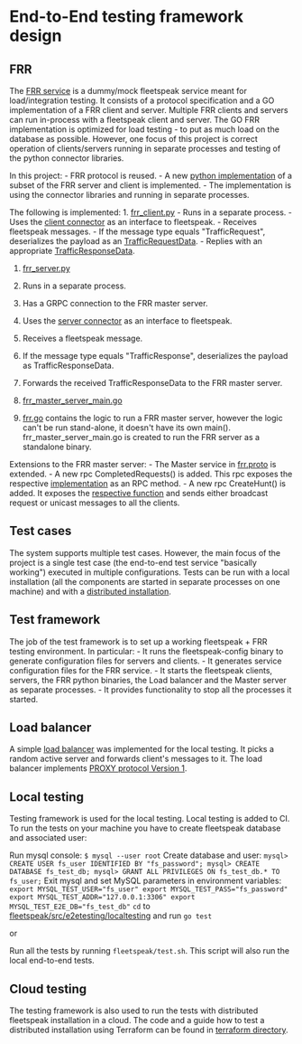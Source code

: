 # End-to-End testing framework design

## FRR

The
[FRR service](https://github.com/google/fleetspeak/blob/master/fleetspeak/src/inttesting/frr/proto/fleetspeak_frr/frr.proto)
is a dummy/mock fleetspeak service meant for load/integration testing. It
consists of a protocol specification and a GO implementation of a FRR client and
server. Multiple FRR clients and servers can run in-process with a fleetspeak
client and server. The GO FRR implementation is optimized for load testing - to
put as much load on the database as possible. However, one focus of this project
is correct operation of clients/servers running in separate processes and
testing of the python connector libraries.

In this project: - FRR protocol is reused. - A new
[python implementation](https://github.com/google/fleetspeak/tree/master/frr_python)
of a subset of the FRR server and client is implemented. - The implementation is
using the connector libraries and running in separate processes.

The following is implemented: 1.
[frr_client.py](https://github.com/google/fleetspeak/blob/master/frr_python/frr_client.py) -
Runs in a separate process. - Uses the
[client connector](https://github.com/google/fleetspeak/tree/master/fleetspeak_python/fleetspeak/client_connector)
as an interface to fleetspeak. - Receives fleetspeak messages. - If the message
type equals "TrafficRequest", deserializes the payload as an
[TrafficRequestData](https://github.com/google/fleetspeak/blob/690991be00993813230a8f6c3aad703b21dfb0c5/fleetspeak/src/inttesting/frr/proto/fleetspeak_frr/frr.proto#L15). -
Replies with an appropriate
[TrafficResponseData](https://github.com/google/fleetspeak/blob/690991be00993813230a8f6c3aad703b21dfb0c5/fleetspeak/src/inttesting/frr/proto/fleetspeak_frr/frr.proto#L36).

1.  [frr_server.py](https://github.com/google/fleetspeak/blob/master/frr_python/frr_server.py)
2.  Runs in a separate process.
3.  Has a GRPC connection to the FRR master server.
4.  Uses the
    [server connector](https://github.com/google/fleetspeak/tree/master/fleetspeak_python/fleetspeak/server_connector)
    as an interface to fleetspeak.
5.  Receives a fleetspeak message.
6.  If the message type equals "TrafficResponse", deserializes the payload as
    TrafficResponseData.
7.  Forwards the received TrafficResponseData to the FRR master server.

8.  [frr_master_server_main.go](https://github.com/google/fleetspeak/blob/master/fleetspeak/src/e2etesting/frr_master_server_main/frr_master_server_main.go)

9.  [frr.go](https://github.com/google/fleetspeak/blob/master/fleetspeak/src/inttesting/frr/frr.go)
    contains the logic to run a FRR master server, however the logic can't be
    run stand-alone, it doesn't have its own main(). frr_master_server_main.go
    is created to run the FRR server as a standalone binary.

Extensions to the FRR master server: - The Master service in
[frr.proto](https://github.com/google/fleetspeak/blob/master/fleetspeak/src/inttesting/frr/proto/fleetspeak_frr/frr.proto)
is extended. - A new rpc CompletedRequests() is added. This rpc exposes the
respective
[implementation](https://github.com/google/fleetspeak/blob/690991be00993813230a8f6c3aad703b21dfb0c5/fleetspeak/src/inttesting/frr/frr.go#L454)
as an RPC method. - A new rpc CreateHunt() is added. It exposes the
[respective function](https://github.com/google/fleetspeak/blob/690991be00993813230a8f6c3aad703b21dfb0c5/fleetspeak/src/inttesting/frr/frr.go#L542)
and sends either broadcast request or unicast messages to all the clients.

## Test cases

The system supports multiple test cases. However, the main focus of the project
is a single test case (the end-to-end test service "basically working") executed
in multiple configurations. Tests can be run with a local installation (all the
components are started in separate processes on one machine) and with a
[distributed installation](https://github.com/google/fleetspeak/tree/master/terraform).

## Test framework

The job of the test framework is to set up a working fleetspeak + FRR testing
environment. In particular: - It runs the fleetspeak-config binary to generate
configuration files for servers and clients. - It generates service
configuration files for the FRR service. - It starts the fleetspeak clients,
servers, the FRR python binaries, the Load balancer and the Master server as
separate processes. - It provides functionality to stop all the processes it
started.

## Load balancer

A simple
[load balancer](https://github.com/google/fleetspeak/blob/master/fleetspeak/src/e2etesting/balancer/balancer.go)
was implemented for the local testing. It picks a random active server and
forwards client's messages to it. The load balancer implements
[PROXY protocol Version 1](https://www.haproxy.org/download/1.8/doc/proxy-protocol.txt).

## Local testing

Testing framework is used for the local testing. Local testing is added to CI.
To run the tests on your machine you have to create fleetspeak database and
associated user:

Run mysql console: `$ mysql --user root` Create database and user: `mysql>
CREATE USER fs_user IDENTIFIED BY "fs_password"; mysql> CREATE DATABASE
fs_test_db; mysql> GRANT ALL PRIVILEGES ON fs_test_db.* TO fs_user;` Exit mysql
and set MySQL parameters in environment variables: `export
MYSQL_TEST_USER="fs_user" export MYSQL_TEST_PASS="fs_password" export
MYSQL_TEST_ADDR="127.0.0.1:3306" export MYSQL_TEST_E2E_DB="fs_test_db"` `cd` to
[fleetspeak/src/e2etesting/localtesting](https://github.com/google/fleetspeak/tree/master/fleetspeak/src/e2etesting/localtesting)
and run `go test`

or

Run all the tests by running `fleetspeak/test.sh`. This script will also run the
local end-to-end tests.

## Cloud testing

The testing framework is also used to run the tests with distributed fleetspeak
installation in a cloud. The code and a guide how to test a distributed
installation using Terraform can be found in
[terraform directory](https://github.com/google/fleetspeak/tree/master/terraform).
